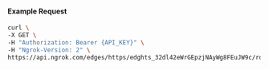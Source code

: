 <!-- Code generated for API Clients. DO NOT EDIT. -->

#### Example Request

```bash
curl \
-X GET \
-H "Authorization: Bearer {API_KEY}" \
-H "Ngrok-Version: 2" \
https://api.ngrok.com/edges/https/edghts_32dl42eWrGEpzjNAyWg8FEuJW9c/routes/edghtsrt_32dl439gPCKPaYMPO1rL5BOncju/websocket_tcp_converter
```
